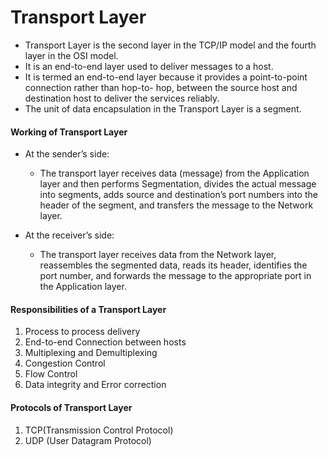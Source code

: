 # Transport Layer

- Transport Layer is the second layer in the TCP/IP model and the fourth layer in the OSI model. 
- It is an end-to-end layer used to deliver messages to a host. 
- It is termed an end-to-end layer because it provides a point-to-point connection rather than hop-to- hop, between the source host and destination host to deliver the services reliably. 
- The unit of data encapsulation in the Transport Layer is a segment. 

#### Working of Transport Layer

- At the sender’s side: 
  - The transport layer receives data (message) from the Application layer and then performs Segmentation, divides the actual message into segments, adds source and destination’s port numbers into the header of the segment, and transfers the message to the Network layer. 

- At the receiver’s side:
  - The transport layer receives data from the Network layer, reassembles the segmented data, reads its header, identifies the port number, and forwards the message to the appropriate port in the Application layer. 

#### Responsibilities of a Transport Layer

1. Process to process delivery
2. End-to-end Connection between hosts
3. Multiplexing and Demultiplexing
4. Congestion Control
5. Flow Control
6. Data integrity and Error correction

#### Protocols of Transport Layer

1. TCP(Transmission Control Protocol)
2. UDP (User Datagram Protocol)

